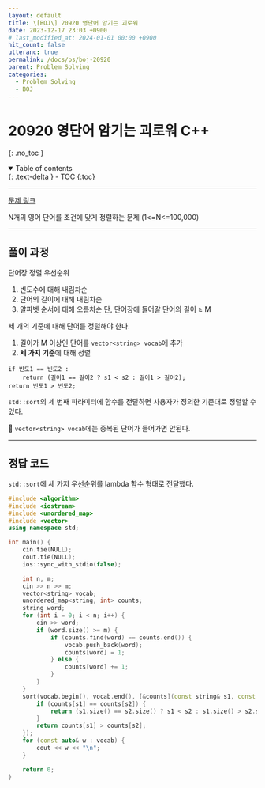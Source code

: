 ```yaml
---
layout: default
title: \[BOJ\] 20920 영단어 암기는 괴로워
date: 2023-12-17 23:03 +0900
# last_modified_at: 2024-01-01 00:00 +0900
hit_count: false
utteranc: true
permalink: /docs/ps/boj-20920
parent: Problem Solving
categories:
  - Problem Solving
  - BOJ
---
```


# 20920 영단어 암기는 괴로워 C++
{: .no_toc }
<details open markdown="block">
  <summary>
    Table of contents
  </summary>
  {: .text-delta }
- TOC
{:toc}
</details>

<hr>

[문제 링크](https://www.acmicpc.net/problem/20920)

N개의 영어 단어를 조건에 맞게 정렬하는 문제 (1<=N<=100,000)

<hr>

## 풀이 과정

단어장 정렬 우선순위
1. 빈도수에 대해 내림차순
2. 단어의 길이에 대해 내림차순
3. 알파벳 순서에 대해 오름차순
단, 단어장에 들어갈 단어의 길이 ≥ M

세 개의 기준에 대해 단어를 정렬해야 한다.

1. 길이가 M 이상인 단어를 `vector<string> vocab`에 추가
2. **세 가지 기준**에 대해 정렬

```
if 빈도1 == 빈도2 :
    return (길이1 == 길이2 ? s1 < s2 : 길이1 > 길이2);
return 빈도1 > 빈도2;
```

`std::sort`의 세 번째 파라미터에 함수를 전달하면 사용자가 정의한 기준대로 정렬할 수 있다.

🚨 `vector<string> vocab`에는 중복된 단어가 들어가면 안된다.

<hr>

## 정답 코드

`std::sort`에 세 가지 우선순위를 lambda 함수 형태로 전달했다.

```c++
#include <algorithm>
#include <iostream>
#include <unordered_map>
#include <vector>
using namespace std;

int main() {
    cin.tie(NULL);
    cout.tie(NULL);
    ios::sync_with_stdio(false);

    int n, m;
    cin >> n >> m;
    vector<string> vocab;
    unordered_map<string, int> counts;
    string word;
    for (int i = 0; i < n; i++) {
        cin >> word;
        if (word.size() >= m) {
            if (counts.find(word) == counts.end()) {
                vocab.push_back(word);
                counts[word] = 1;
            } else {
                counts[word] += 1;
            }
        }
    }
    sort(vocab.begin(), vocab.end(), [&counts](const string& s1, const string& s2) {
        if (counts[s1] == counts[s2]) {
            return (s1.size() == s2.size() ? s1 < s2 : s1.size() > s2.size());
        }
        return counts[s1] > counts[s2];
    });
    for (const auto& w : vocab) {
        cout << w << "\n";
    }

    return 0;
}

```
